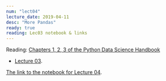 ```yaml
---
num: "lect04"
lecture_date: 2019-04-11
desc: "More Pandas"
ready: true
reading: Lec03 notebook & links
---
```



Reading: [Chapters 1, 2, 3 of the Python Data Science Handbook](https://jakevdp.github.io/PythonDataScienceHandbook/index.html)
+ [Lecture 03](https://int15.lsit.ucsb.edu/hub/user-redirect/git-pull?repo=https://github.com/ucsb-int15/s19-assignments&subPath=demo/lec03-pandas.ipynb).


[The link to the notebook for Lecture 04](https://int15.lsit.ucsb.edu/hub/user-redirect/git-pull?repo=https://github.com/ucsb-int15/s19-assignments&subPath=demo/lec04-pandas.ipynb).
